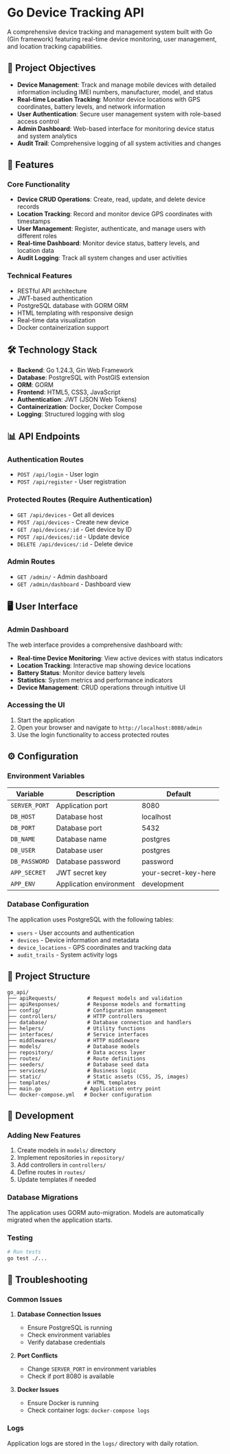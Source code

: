 # Go Device Tracking API

A comprehensive device tracking and management system built with Go (Gin framework) featuring real-time device monitoring, user management, and location tracking capabilities.

## 🎯 Project Objectives

- **Device Management**: Track and manage mobile devices with detailed information including IMEI numbers, manufacturer, model, and status
- **Real-time Location Tracking**: Monitor device locations with GPS coordinates, battery levels, and network information
- **User Authentication**: Secure user management system with role-based access control
- **Admin Dashboard**: Web-based interface for monitoring device status and system analytics
- **Audit Trail**: Comprehensive logging of all system activities and changes

## 🚀 Features

### Core Functionality
- **Device CRUD Operations**: Create, read, update, and delete device records
- **Location Tracking**: Record and monitor device GPS coordinates with timestamps
- **User Management**: Register, authenticate, and manage users with different roles
- **Real-time Dashboard**: Monitor device status, battery levels, and location data
- **Audit Logging**: Track all system changes and user activities

### Technical Features
- RESTful API architecture
- JWT-based authentication
- PostgreSQL database with GORM ORM
- HTML templating with responsive design
- Real-time data visualization
- Docker containerization support

## 🛠️ Technology Stack

- **Backend**: Go 1.24.3, Gin Web Framework
- **Database**: PostgreSQL with PostGIS extension
- **ORM**: GORM
- **Frontend**: HTML5, CSS3, JavaScript
- **Authentication**: JWT (JSON Web Tokens)
- **Containerization**: Docker, Docker Compose
- **Logging**: Structured logging with slog

<!-- ## 📦 Installation & Setup

### Prerequisites

- Go 1.24.3 or later
- PostgreSQL database
- Docker and Docker Compose (optional)

### Method 1: Using Docker (Recommended)

1. **Clone the repository**:
   ```bash
   git clone <repository-url>
   cd go_api
   ```

2. **Start the database services**:
   ```bash
   docker-compose up -d
   ```

3. **Set up environment variables**:
   ```bash
   cp .env.example .env
   # Edit .env file with your configuration
   ```

4. **Install Go dependencies**:
   ```bash
   go mod download
   ```

5. **Run database migrations**:
   ```bash
   go run main.go
   # The application will automatically run migrations and seeders
   ```

6. **Start the application**:
   ```bash
   go run main.go
   ```

### Method 2: Manual Setup

1. **Install PostgreSQL** and create a database
2. **Set up environment variables**:
   ```bash
   DB_HOST=localhost
   DB_PORT=5432
   DB_NAME=your_database_name
   DB_USER=your_username
   DB_PASSWORD=your_password
   SERVER_PORT=8080
   APP_SECRET=your-jwt-secret-key
   ```

3. **Run the application**:
   ```bash
   go run main.go
   ```

## 🏃‍♂️ Running the Application

### Development Mode
```bash
# Start the server
go run main.go

# Server will be available at: http://localhost:8080
```

### Production Mode
```bash
# Build the binary
go build -o go-api

# Run the binary
./go-api
``` -->

## 📊 API Endpoints

### Authentication Routes
- `POST /api/login` - User login
- `POST /api/register` - User registration

### Protected Routes (Require Authentication)
- `GET /api/devices` - Get all devices
- `POST /api/devices` - Create new device
- `GET /api/devices/:id` - Get device by ID
- `POST /api/devices/:id` - Update device
- `DELETE /api/devices/:id` - Delete device

### Admin Routes
- `GET /admin/` - Admin dashboard
- `GET /admin/dashboard` - Dashboard view

## 🖥️ User Interface

### Admin Dashboard
The web interface provides a comprehensive dashboard with:

- **Real-time Device Monitoring**: View active devices with status indicators
- **Location Tracking**: Interactive map showing device locations
- **Battery Status**: Monitor device battery levels
- **Statistics**: System metrics and performance indicators
- **Device Management**: CRUD operations through intuitive UI

### Accessing the UI
1. Start the application
2. Open your browser and navigate to `http://localhost:8080/admin`
3. Use the login functionality to access protected routes

## ⚙️ Configuration

### Environment Variables

| Variable | Description | Default |
|----------|-------------|---------|
| `SERVER_PORT` | Application port | 8080 |
| `DB_HOST` | Database host | localhost |
| `DB_PORT` | Database port | 5432 |
| `DB_NAME` | Database name | postgres |
| `DB_USER` | Database user | postgres |
| `DB_PASSWORD` | Database password | password |
| `APP_SECRET` | JWT secret key | your-secret-key-here |
| `APP_ENV` | Application environment | development |

### Database Configuration

The application uses PostgreSQL with the following tables:
- `users` - User accounts and authentication
- `devices` - Device information and metadata
- `device_locations` - GPS coordinates and tracking data
- `audit_trails` - System activity logs

## 📁 Project Structure

```
go_api/
├── apiRequests/          # Request models and validation
├── apiResponses/         # Response models and formatting
├── config/               # Configuration management
├── controllers/          # HTTP controllers
├── database/             # Database connection and handlers
├── helpers/              # Utility functions
├── interfaces/           # Service interfaces
├── middlewares/          # HTTP middleware
├── models/               # Database models
├── repository/           # Data access layer
├── routes/               # Route definitions
├── seeders/              # Database seed data
├── services/             # Business logic
├── static/               # Static assets (CSS, JS, images)
├── templates/            # HTML templates
├── main.go              # Application entry point
└── docker-compose.yml   # Docker configuration
```

## 🔧 Development

### Adding New Features
1. Create models in `models/` directory
2. Implement repositories in `repository/`
3. Add controllers in `controllers/`
4. Define routes in `routes/`
5. Update templates if needed

### Database Migrations
The application uses GORM auto-migration. Models are automatically migrated when the application starts.

### Testing
```bash
# Run tests
go test ./...
```

## 🐛 Troubleshooting

### Common Issues

1. **Database Connection Issues**
   - Ensure PostgreSQL is running
   - Check environment variables
   - Verify database credentials

2. **Port Conflicts**
   - Change `SERVER_PORT` in environment variables
   - Check if port 8080 is available

3. **Docker Issues**
   - Ensure Docker is running
   - Check container logs: `docker-compose logs`

### Logs
Application logs are stored in the `logs/` directory with daily rotation.

<!-- ## 📝 License

This project is licensed under the MIT License.

## 🤝 Contributing

1. Fork the repository
2. Create a feature branch
3. Make your changes
4. Add tests if applicable
5. Submit a pull request

## 📞 Support

For support and questions, please open an issue in the GitHub repository.

---

**Note**: This is a development version. Ensure proper security measures are implemented before deploying to production. -->
